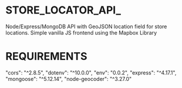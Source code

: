 # STORE_LOCATOR_API_
Node/Express/MongoDB API with GeoJSON location field for store locations. Simple vanilla JS frontend using the Mapbox Library
# REQUIREMENTS
  "cors": "^2.8.5",
    "dotenv": "^10.0.0",
    "env": "0.0.2",
    "express": "^4.17.1",
    "mongoose": "^5.12.14",
    "node-geocoder": "^3.27.0"
    
